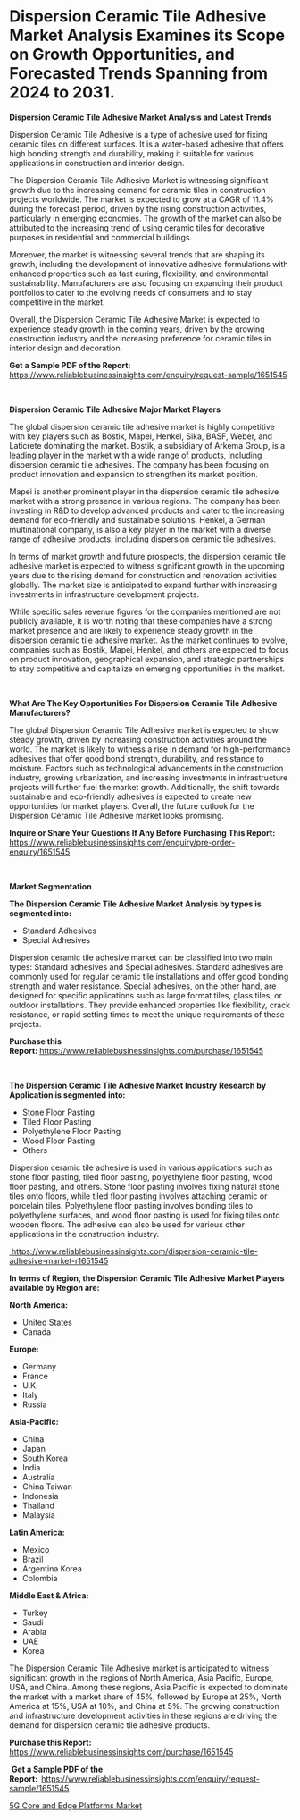 <p><h1>Dispersion Ceramic Tile Adhesive Market Analysis Examines its Scope on Growth Opportunities, and Forecasted Trends Spanning from 2024 to 2031.</h1></p><p><strong>Dispersion Ceramic Tile Adhesive Market Analysis and Latest Trends</strong></p>
<p><p>Dispersion Ceramic Tile Adhesive is a type of adhesive used for fixing ceramic tiles on different surfaces. It is a water-based adhesive that offers high bonding strength and durability, making it suitable for various applications in construction and interior design. </p><p>The Dispersion Ceramic Tile Adhesive Market is witnessing significant growth due to the increasing demand for ceramic tiles in construction projects worldwide. The market is expected to grow at a CAGR of 11.4% during the forecast period, driven by the rising construction activities, particularly in emerging economies. The growth of the market can also be attributed to the increasing trend of using ceramic tiles for decorative purposes in residential and commercial buildings.</p><p>Moreover, the market is witnessing several trends that are shaping its growth, including the development of innovative adhesive formulations with enhanced properties such as fast curing, flexibility, and environmental sustainability. Manufacturers are also focusing on expanding their product portfolios to cater to the evolving needs of consumers and to stay competitive in the market.</p><p>Overall, the Dispersion Ceramic Tile Adhesive Market is expected to experience steady growth in the coming years, driven by the growing construction industry and the increasing preference for ceramic tiles in interior design and decoration.</p></p>
<p><strong>Get a Sample PDF of the Report:&nbsp;</strong> <a href="https://www.reliablebusinessinsights.com/enquiry/request-sample/1651545">https://www.reliablebusinessinsights.com/enquiry/request-sample/1651545</a></p>
<p>&nbsp;</p>
<p><strong>Dispersion Ceramic Tile Adhesive Major Market Players</strong></p>
<p><p>The global dispersion ceramic tile adhesive market is highly competitive with key players such as Bostik, Mapei, Henkel, Sika, BASF, Weber, and Laticrete dominating the market. Bostik, a subsidiary of Arkema Group, is a leading player in the market with a wide range of products, including dispersion ceramic tile adhesives. The company has been focusing on product innovation and expansion to strengthen its market position.</p><p>Mapei is another prominent player in the dispersion ceramic tile adhesive market with a strong presence in various regions. The company has been investing in R&D to develop advanced products and cater to the increasing demand for eco-friendly and sustainable solutions. Henkel, a German multinational company, is also a key player in the market with a diverse range of adhesive products, including dispersion ceramic tile adhesives.</p><p>In terms of market growth and future prospects, the dispersion ceramic tile adhesive market is expected to witness significant growth in the upcoming years due to the rising demand for construction and renovation activities globally. The market size is anticipated to expand further with increasing investments in infrastructure development projects.</p><p>While specific sales revenue figures for the companies mentioned are not publicly available, it is worth noting that these companies have a strong market presence and are likely to experience steady growth in the dispersion ceramic tile adhesive market. As the market continues to evolve, companies such as Bostik, Mapei, Henkel, and others are expected to focus on product innovation, geographical expansion, and strategic partnerships to stay competitive and capitalize on emerging opportunities in the market.</p></p>
<p>&nbsp;</p>
<p><strong>What Are The Key Opportunities For Dispersion Ceramic Tile Adhesive Manufacturers?</strong></p>
<p><p>The global Dispersion Ceramic Tile Adhesive market is expected to show steady growth, driven by increasing construction activities around the world. The market is likely to witness a rise in demand for high-performance adhesives that offer good bond strength, durability, and resistance to moisture. Factors such as technological advancements in the construction industry, growing urbanization, and increasing investments in infrastructure projects will further fuel the market growth. Additionally, the shift towards sustainable and eco-friendly adhesives is expected to create new opportunities for market players. Overall, the future outlook for the Dispersion Ceramic Tile Adhesive market looks promising.</p></p>
<p><strong>Inquire or Share Your Questions If Any Before Purchasing This Report:</strong> <a href="https://www.reliablebusinessinsights.com/enquiry/pre-order-enquiry/1651545">https://www.reliablebusinessinsights.com/enquiry/pre-order-enquiry/1651545</a></p>
<p>&nbsp;</p>
<p><strong>Market Segmentation</strong></p>
<p><strong>The Dispersion Ceramic Tile Adhesive Market Analysis by types is segmented into:</strong></p>
<p><ul><li>Standard Adhesives</li><li>Special Adhesives</li></ul></p>
<p><p>Dispersion ceramic tile adhesive market can be classified into two main types: Standard adhesives and Special adhesives. Standard adhesives are commonly used for regular ceramic tile installations and offer good bonding strength and water resistance. Special adhesives, on the other hand, are designed for specific applications such as large format tiles, glass tiles, or outdoor installations. They provide enhanced properties like flexibility, crack resistance, or rapid setting times to meet the unique requirements of these projects.</p></p>
<p><strong>Purchase this Report:&nbsp;</strong><a href="https://www.reliablebusinessinsights.com/purchase/1651545">https://www.reliablebusinessinsights.com/purchase/1651545</a></p>
<p>&nbsp;</p>
<p><strong>The Dispersion Ceramic Tile Adhesive Market Industry Research by Application is segmented into:</strong></p>
<p><ul><li>Stone Floor Pasting</li><li>Tiled Floor Pasting</li><li>Polyethylene Floor Pasting</li><li>Wood Floor Pasting</li><li>Others</li></ul></p>
<p><p>Dispersion ceramic tile adhesive is used in various applications such as stone floor pasting, tiled floor pasting, polyethylene floor pasting, wood floor pasting, and others. Stone floor pasting involves fixing natural stone tiles onto floors, while tiled floor pasting involves attaching ceramic or porcelain tiles. Polyethylene floor pasting involves bonding tiles to polyethylene surfaces, and wood floor pasting is used for fixing tiles onto wooden floors. The adhesive can also be used for various other applications in the construction industry.</p></p>
<p><a href="https://www.reliablebusinessinsights.com/dispersion-ceramic-tile-adhesive-market-r1651545">&nbsp;https://www.reliablebusinessinsights.com/dispersion-ceramic-tile-adhesive-market-r1651545</a></p>
<p><strong>In terms of Region, the Dispersion Ceramic Tile Adhesive Market Players available by Region are:</strong></p>
<p>
    <p> <strong> North America: </strong>
        <ul>
            <li>United States</li>
            <li>Canada</li>
        </ul>
        </p> 
    <p> <strong> Europe: </strong>
        <ul>
            <li>Germany</li>
            <li>France</li>
            <li>U.K.</li>
            <li>Italy</li>
            <li>Russia</li>
        </ul>
        </p> 
    <p> <strong> Asia-Pacific: </strong>
        <ul>
            <li>China</li>
            <li>Japan</li>
            <li>South Korea</li>
            <li>India</li>
            <li>Australia</li>
            <li>China Taiwan</li>
            <li>Indonesia</li>
            <li>Thailand</li>
            <li>Malaysia</li>
        </ul>
        </p> 
    <p> <strong> Latin America: </strong>
        <ul>
            <li>Mexico</li>
            <li>Brazil</li>
            <li>Argentina Korea</li>
            <li>Colombia</li>
        </ul>
        </p> 
    <p> <strong> Middle East & Africa: </strong>
        <ul>
            <li>Turkey</li>
            <li>Saudi</li>
            <li>Arabia</li>
            <li>UAE</li>
            <li>Korea</li>
        </ul>
    </p>
    </p>
<p><p>The Dispersion Ceramic Tile Adhesive market is anticipated to witness significant growth in the regions of North America, Asia Pacific, Europe, USA, and China. Among these regions, Asia Pacific is expected to dominate the market with a market share of 45%, followed by Europe at 25%, North America at 15%, USA at 10%, and China at 5%. The growing construction and infrastructure development activities in these regions are driving the demand for dispersion ceramic tile adhesive products.</p></p>
<p><strong>Purchase this Report: </strong><a href="https://www.reliablebusinessinsights.com/purchase/1651545">https://www.reliablebusinessinsights.com/purchase/1651545</a></p>
<p>&nbsp;<strong>Get a Sample PDF of the Report:&nbsp;&nbsp;</strong><a href="https://www.reliablebusinessinsights.com/enquiry/request-sample/1651545">https://www.reliablebusinessinsights.com/enquiry/request-sample/1651545</a></p>
<p><strong></strong></p>
<p><p><a href="https://view.publitas.com/reportprime-1/5g-core-and-edge-platforms-market-comprehensive-assessment-by-type-application-and-geography/">5G Core and Edge Platforms Market</a></p></p>